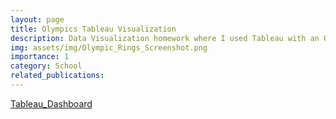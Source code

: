 ```yaml
---
layout: page
title: Olympics Tableau Visualization
description: Data Visualization homework where I used Tableau with an Olympics dataset
img: assets/img/Olympic_Rings_Screenshot.png
importance: 1
category: School
related_publications:
---
```


[Tableau_Dashboard](https://public.tableau.com/app/profile/aaron.abromowitz/viz/Olympics_v2/OlympicDashboard?publish=yes)